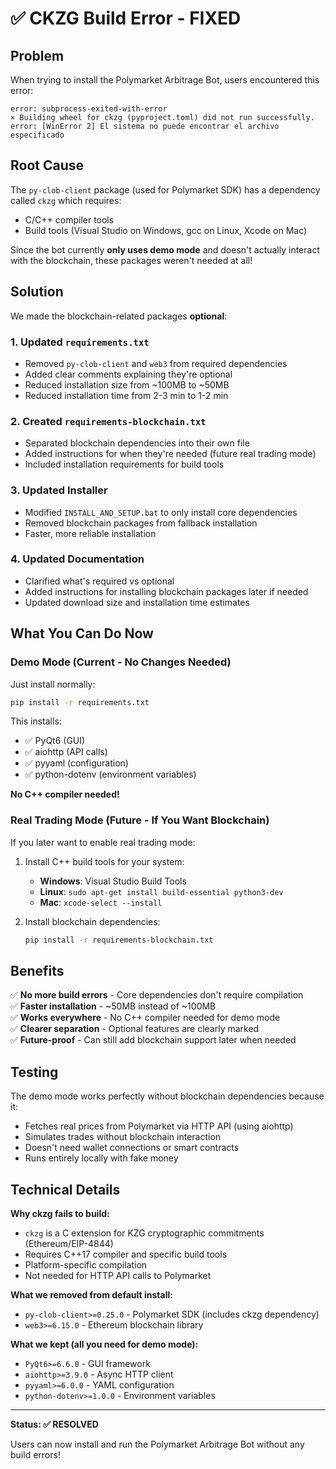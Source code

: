 # ✅ CKZG Build Error - FIXED

## Problem

When trying to install the Polymarket Arbitrage Bot, users encountered this error:

```
error: subprocess-exited-with-error
× Building wheel for ckzg (pyproject.toml) did not run successfully.
error: [WinError 2] El sistema no puede encontrar el archivo especificado
```

## Root Cause

The `py-clob-client` package (used for Polymarket SDK) has a dependency called `ckzg` which requires:
- C/C++ compiler tools
- Build tools (Visual Studio on Windows, gcc on Linux, Xcode on Mac)

Since the bot currently **only uses demo mode** and doesn't actually interact with the blockchain, these packages weren't needed at all!

## Solution

We made the blockchain-related packages **optional**:

### 1. Updated `requirements.txt`
- Removed `py-clob-client` and `web3` from required dependencies
- Added clear comments explaining they're optional
- Reduced installation size from ~100MB to ~50MB
- Reduced installation time from 2-3 min to 1-2 min

### 2. Created `requirements-blockchain.txt`
- Separated blockchain dependencies into their own file
- Added instructions for when they're needed (future real trading mode)
- Included installation requirements for build tools

### 3. Updated Installer
- Modified `INSTALL_AND_SETUP.bat` to only install core dependencies
- Removed blockchain packages from fallback installation
- Faster, more reliable installation

### 4. Updated Documentation
- Clarified what's required vs optional
- Added instructions for installing blockchain packages later if needed
- Updated download size and installation time estimates

## What You Can Do Now

### Demo Mode (Current - No Changes Needed)
Just install normally:
```bash
pip install -r requirements.txt
```

This installs:
- ✅ PyQt6 (GUI)
- ✅ aiohttp (API calls)
- ✅ pyyaml (configuration)
- ✅ python-dotenv (environment variables)

**No C++ compiler needed!**

### Real Trading Mode (Future - If You Want Blockchain)
If you later want to enable real trading mode:

1. Install C++ build tools for your system:
   - **Windows**: Visual Studio Build Tools
   - **Linux**: `sudo apt-get install build-essential python3-dev`
   - **Mac**: `xcode-select --install`

2. Install blockchain dependencies:
   ```bash
   pip install -r requirements-blockchain.txt
   ```

## Benefits

✅ **No more build errors** - Core dependencies don't require compilation  
✅ **Faster installation** - ~50MB instead of ~100MB  
✅ **Works everywhere** - No C++ compiler needed for demo mode  
✅ **Clearer separation** - Optional features are clearly marked  
✅ **Future-proof** - Can still add blockchain support later when needed

## Testing

The demo mode works perfectly without blockchain dependencies because it:
- Fetches real prices from Polymarket via HTTP API (using aiohttp)
- Simulates trades without blockchain interaction
- Doesn't need wallet connections or smart contracts
- Runs entirely locally with fake money

## Technical Details

**Why ckzg fails to build:**
- `ckzg` is a C extension for KZG cryptographic commitments (Ethereum/EIP-4844)
- Requires C++17 compiler and specific build tools
- Platform-specific compilation
- Not needed for HTTP API calls to Polymarket

**What we removed from default install:**
- `py-clob-client>=0.25.0` - Polymarket SDK (includes ckzg dependency)
- `web3>=6.15.0` - Ethereum blockchain library

**What we kept (all you need for demo mode):**
- `PyQt6>=6.6.0` - GUI framework
- `aiohttp>=3.9.0` - Async HTTP client
- `pyyaml>=6.0.0` - YAML configuration
- `python-dotenv>=1.0.0` - Environment variables

---

**Status: ✅ RESOLVED**

Users can now install and run the Polymarket Arbitrage Bot without any build errors!
